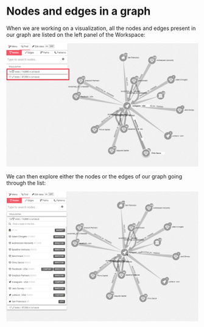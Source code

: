 # Nodes and edges in a graph

When we are working on a visualization, all the nodes and edges present in our graph are listed on the left panel of the Workspace:

![](List.png)

We can then explore either the nodes or the edges of our graph going through the list:

![](Explore.png)